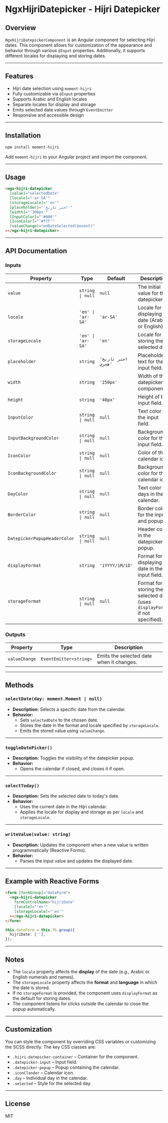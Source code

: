# NgxHijriDatepicker - Hijri Datepicker 

## Overview
`NgxHijriDatepickerComponent` is an Angular component for selecting Hijri dates. This component allows for customization of the appearance and behavior through various `@Input` properties. Additionally, it supports different locales for displaying and storing dates.

---

## Features
- Hijri date selection using `moment-hijri`
- Fully customizable via `@Input` properties
- Supports Arabic and English locales
- Separate locales for display and storage
- Emits selected date values through `EventEmitter`
- Responsive and accessible design

---

## Installation
```bash
npm install moment-hijri
```

Add `moment-hijri` to your Angular project and import the component.

---

## Usage
```html
<ngx-hijri-datepicker
  [value]="selectedDate"
  [locale]="'ar-SA'"
  [storageLocale]="'en'"
  [placeholder]="'اختر تاريخ'"
  [width]="'300px'"
  [InputColor]="'#000'"
  [IconColor]="'#fff'"
  (valueChange)="onDateSelected($event)"
></ngx-hijri-datepicker>
```

---

## API Documentation

### Inputs

| Property                      | Type                  | Default       | Description                                                                 |
|-------------------------------|-----------------------|---------------|-----------------------------------------------------------------------------|
| `value`                       | `string \| null`       | `null`        | The initial value for the datepicker.                                        |
| `locale`                      | `'en' \| 'ar-SA'`      | `'ar-SA'`     | Locale for displaying the date (Arabic or English).                         |
| `storageLocale`               | `'en' \| 'ar-SA'`      | `'en'`        | Locale for storing the selected date.                                        |
| `placeholder`                 | `string`              | `'اختر تاريخ هجري'`| Placeholder text for the input field.                                        |
| `width`                       | `string`              | `'250px'`     | Width of the datepicker component.                                           |
| `height`                      | `string`              | `'40px'`      | Height of the input field.                                                   |
| `InputColor`                  | `string \| null`       | `null`        | Text color for the input field.                                              |
| `InputBackgroundColor`        | `string \| null`       | `null`        | Background color for the input field.                                        |
| `IconColor`                   | `string \| null`       | `null`        | Color of the calendar icon.                                                  |
| `IconBackgroundColor`         | `string \| null`       | `null`        | Background color for the calendar icon.                                      |
| `DayColor`                    | `string \| null`       | `null`        | Text color for days in the calendar.                                         |
| `BorderColor`                 | `string \| null`       | `null`        | Border color for the input and popup.                                        |
| `DatepickerPopupHeaderColor`  | `string \| null`       | `null`        | Header color in the datepicker popup.                                        |
| `displayFormat`               | `string`              | `'iYYYY/iM/iD'`| Format for displaying the date in the input field.                          |
| `storageFormat`               | `string \| null`       | `null`        | Format for storing the selected date (uses `displayFormat` if not specified).|

### Outputs

| Property       | Type                      | Description                                                   |
|----------------|---------------------------|---------------------------------------------------------------|
| `valueChange`  | `EventEmitter<string>`     | Emits the selected date when it changes.                       |

---

## Methods

### `selectDate(day: moment.Moment | null)`
- **Description:** Selects a specific date from the calendar.
- **Behavior:**
  - Sets `selectedDate` to the chosen date.
  - Stores the date in the format and locale specified by `storageLocale`.
  - Emits the stored value using `valueChange`.

---

### `toggleDatePicker()`
- **Description:** Toggles the visibility of the datepicker popup.
- **Behavior:**
  - Opens the calendar if closed, and closes it if open.

---

### `selectToday()`
- **Description:** Sets the selected date to today's date.
- **Behavior:**
  - Uses the current date in the Hijri calendar.
  - Applies the locale for display and storage as per `locale` and `storageLocale`.

---

### `writeValue(value: string)`
- **Description:** Updates the component when a new value is written programmatically (Reactive Forms).
- **Behavior:**
  - Parses the input value and updates the displayed date.

---

## Example with Reactive Forms
```html
<form [formGroup]="dateForm">
  <ngx-hijri-datepicker
    formControlName="hijriDate"
    [locale]="'en'"
    [storageLocale]="'en'"
  ></ngx-hijri-datepicker>
</form>
```
```typescript
this.dateForm = this.fb.group({
  hijriDate: [''],
});
```

---

## Notes
- The `locale` property affects the **display** of the date (e.g., Arabic or English numerals and names).
- The `storageLocale` property affects the **format** and **language** in which the date is stored.
- If no `storageFormat` is provided, the component uses `displayFormat` as the default for storing dates.
- The component listens for clicks outside the calendar to close the popup automatically.

---

## Customization
You can style the component by overriding CSS variables or customizing the SCSS directly. The key CSS classes are:
- `.hijri-datepicker-container` – Container for the component.
- `.datepicker-input` – Input field.
- `.datepicker-popup` – Popup containing the calendar.
- `.iconClender` – Calendar icon.
- `.day` – Individual day in the calendar.
- `.selected` – Style for the selected day.

---

## License
MIT


